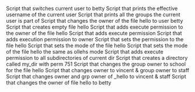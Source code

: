 Script that switches current user to betty
Script that prints the effective username of the current user
Script that prints all the groups the current user is part of
Script that changes the owner of the file hello to user betty
Script that creates empty file hello
Script that adds execute permission to the owner of the file hello
Script that adds execute permission
Script that adds execution permission to owner
Script that sets the permission to the file hello
Script that sets the mode of the file hello
Script that sets the mode of the file hello the same as ollehs mode
Script that adds execute permission to all subdirectories of current dir
Script that creates a directory called my_dir with perm 751
Script that changes the group owner to school for the file hello
Script that changes owner to vincent & group owner to staff
Script that changes owner and grp owner of _hello to vincent & staff
Script that changes the owner of file hello to betty
